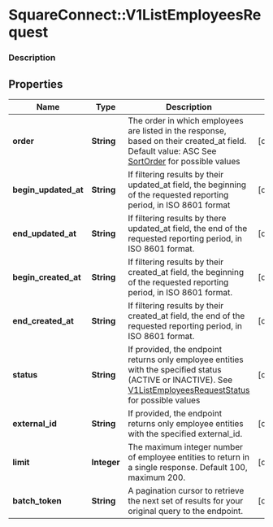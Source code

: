# SquareConnect::V1ListEmployeesRequest

### Description



## Properties
Name | Type | Description | Notes
------------ | ------------- | ------------- | -------------
**order** | **String** | The order in which employees are listed in the response, based on their created_at field.      Default value: ASC See [SortOrder](#type-sortorder) for possible values | [optional] 
**begin_updated_at** | **String** | If filtering results by their updated_at field, the beginning of the requested reporting period, in ISO 8601 format | [optional] 
**end_updated_at** | **String** | If filtering results by there updated_at field, the end of the requested reporting period, in ISO 8601 format. | [optional] 
**begin_created_at** | **String** | If filtering results by their created_at field, the beginning of the requested reporting period, in ISO 8601 format. | [optional] 
**end_created_at** | **String** | If filtering results by their created_at field, the end of the requested reporting period, in ISO 8601 format. | [optional] 
**status** | **String** | If provided, the endpoint returns only employee entities with the specified status (ACTIVE or INACTIVE). See [V1ListEmployeesRequestStatus](#type-v1listemployeesrequeststatus) for possible values | [optional] 
**external_id** | **String** | If provided, the endpoint returns only employee entities with the specified external_id. | [optional] 
**limit** | **Integer** | The maximum integer number of employee entities to return in a single response. Default 100, maximum 200. | [optional] 
**batch_token** | **String** | A pagination cursor to retrieve the next set of results for your original query to the endpoint. | [optional] 


